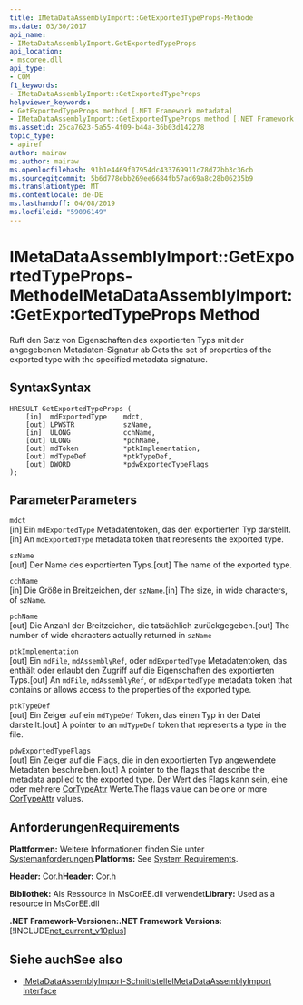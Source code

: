 ```yaml
---
title: IMetaDataAssemblyImport::GetExportedTypeProps-Methode
ms.date: 03/30/2017
api_name:
- IMetaDataAssemblyImport.GetExportedTypeProps
api_location:
- mscoree.dll
api_type:
- COM
f1_keywords:
- IMetaDataAssemblyImport::GetExportedTypeProps
helpviewer_keywords:
- GetExportedTypeProps method [.NET Framework metadata]
- IMetaDataAssemblyImport::GetExportedTypeProps method [.NET Framework metadata]
ms.assetid: 25ca7623-5a55-4f09-b44a-36b03d142278
topic_type:
- apiref
author: mairaw
ms.author: mairaw
ms.openlocfilehash: 91b1e4469f07954dc433769911c78d72bb3c36cb
ms.sourcegitcommit: 5b6d778ebb269ee6684fb57ad69a8c28b06235b9
ms.translationtype: MT
ms.contentlocale: de-DE
ms.lasthandoff: 04/08/2019
ms.locfileid: "59096149"
---
```

# <a name="imetadataassemblyimportgetexportedtypeprops-method"></a><span data-ttu-id="5a57b-102">IMetaDataAssemblyImport::GetExportedTypeProps-Methode</span><span class="sxs-lookup"><span data-stu-id="5a57b-102">IMetaDataAssemblyImport::GetExportedTypeProps Method</span></span>
<span data-ttu-id="5a57b-103">Ruft den Satz von Eigenschaften des exportierten Typs mit der angegebenen Metadaten-Signatur ab.</span><span class="sxs-lookup"><span data-stu-id="5a57b-103">Gets the set of properties of the exported type with the specified metadata signature.</span></span>  
  
## <a name="syntax"></a><span data-ttu-id="5a57b-104">Syntax</span><span class="sxs-lookup"><span data-stu-id="5a57b-104">Syntax</span></span>  
  
```  
HRESULT GetExportedTypeProps (  
    [in]  mdExportedType    mdct,   
    [out] LPWSTR            szName,   
    [in]  ULONG             cchName,   
    [out] ULONG             *pchName,   
    [out] mdToken           *ptkImplementation,   
    [out] mdTypeDef         *ptkTypeDef,   
    [out] DWORD             *pdwExportedTypeFlags  
);  
```  
  
## <a name="parameters"></a><span data-ttu-id="5a57b-105">Parameter</span><span class="sxs-lookup"><span data-stu-id="5a57b-105">Parameters</span></span>  
 `mdct`  
 <span data-ttu-id="5a57b-106">[in] Ein `mdExportedType` Metadatentoken, das den exportierten Typ darstellt.</span><span class="sxs-lookup"><span data-stu-id="5a57b-106">[in] An `mdExportedType` metadata token that represents the exported type.</span></span>  
  
 `szName`  
 <span data-ttu-id="5a57b-107">[out] Der Name des exportierten Typs.</span><span class="sxs-lookup"><span data-stu-id="5a57b-107">[out] The name of the exported type.</span></span>  
  
 `cchName`  
 <span data-ttu-id="5a57b-108">[in] Die Größe in Breitzeichen, der `szName`.</span><span class="sxs-lookup"><span data-stu-id="5a57b-108">[in] The size, in wide characters, of `szName`.</span></span>  
  
 `pchName`  
 <span data-ttu-id="5a57b-109">[out] Die Anzahl der Breitzeichen, die tatsächlich zurückgegeben.</span><span class="sxs-lookup"><span data-stu-id="5a57b-109">[out] The number of wide characters actually returned in</span></span> `szName`  
  
 `ptkImplementation`  
 <span data-ttu-id="5a57b-110">[out] Ein `mdFile`, `mdAssemblyRef`, oder `mdExportedType` Metadatentoken, das enthält oder erlaubt den Zugriff auf die Eigenschaften des exportierten Typs.</span><span class="sxs-lookup"><span data-stu-id="5a57b-110">[out] An `mdFile`, `mdAssemblyRef`, or `mdExportedType` metadata token that contains or allows access to the properties of the exported type.</span></span>  
  
 `ptkTypeDef`  
 <span data-ttu-id="5a57b-111">[out] Ein Zeiger auf ein `mdTypeDef` Token, das einen Typ in der Datei darstellt.</span><span class="sxs-lookup"><span data-stu-id="5a57b-111">[out] A pointer to an `mdTypeDef` token that represents a type in the file.</span></span>  
  
 `pdwExportedTypeFlags`  
 <span data-ttu-id="5a57b-112">[out] Ein Zeiger auf die Flags, die in den exportierten Typ angewendete Metadaten beschreiben.</span><span class="sxs-lookup"><span data-stu-id="5a57b-112">[out] A pointer to the flags that describe the metadata applied to the exported type.</span></span> <span data-ttu-id="5a57b-113">Der Wert des Flags kann sein, eine oder mehrere [CorTypeAttr](../../../../docs/framework/unmanaged-api/metadata/cortypeattr-enumeration.md) Werte.</span><span class="sxs-lookup"><span data-stu-id="5a57b-113">The flags value can be one or more [CorTypeAttr](../../../../docs/framework/unmanaged-api/metadata/cortypeattr-enumeration.md) values.</span></span>  
  
## <a name="requirements"></a><span data-ttu-id="5a57b-114">Anforderungen</span><span class="sxs-lookup"><span data-stu-id="5a57b-114">Requirements</span></span>  
 <span data-ttu-id="5a57b-115">**Plattformen:** Weitere Informationen finden Sie unter [Systemanforderungen](../../../../docs/framework/get-started/system-requirements.md).</span><span class="sxs-lookup"><span data-stu-id="5a57b-115">**Platforms:** See [System Requirements](../../../../docs/framework/get-started/system-requirements.md).</span></span>  
  
 <span data-ttu-id="5a57b-116">**Header:** Cor.h</span><span class="sxs-lookup"><span data-stu-id="5a57b-116">**Header:** Cor.h</span></span>  
  
 <span data-ttu-id="5a57b-117">**Bibliothek:** Als Ressource in MsCorEE.dll verwendet</span><span class="sxs-lookup"><span data-stu-id="5a57b-117">**Library:** Used as a resource in MsCorEE.dll</span></span>  
  
 **<span data-ttu-id="5a57b-118">.NET Framework-Versionen:</span><span class="sxs-lookup"><span data-stu-id="5a57b-118">.NET Framework Versions:</span></span>** [!INCLUDE[net_current_v10plus](../../../../includes/net-current-v10plus-md.md)]  
  
## <a name="see-also"></a><span data-ttu-id="5a57b-119">Siehe auch</span><span class="sxs-lookup"><span data-stu-id="5a57b-119">See also</span></span>

- [<span data-ttu-id="5a57b-120">IMetaDataAssemblyImport-Schnittstelle</span><span class="sxs-lookup"><span data-stu-id="5a57b-120">IMetaDataAssemblyImport Interface</span></span>](../../../../docs/framework/unmanaged-api/metadata/imetadataassemblyimport-interface.md)
